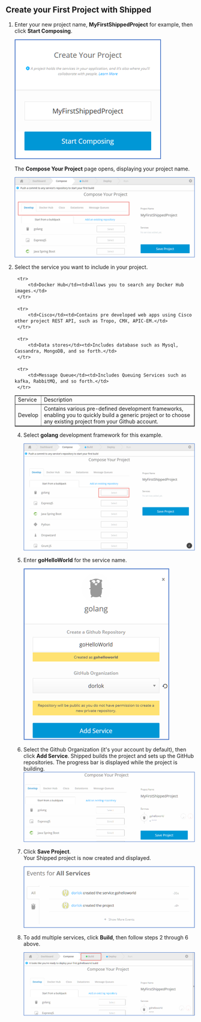 ##  Create your First Project with Shipped

1. Enter your new project name, **MyFirstShippedProject** for example, then click **Start Composing**.  

    ![](assets/create-first-project.PNG)

    The **Compose Your Project** page opens, displaying your project name.

	![](assets/compose-project-service.PNG)

3. Select the service you want to include in your project.
    
    <table border="1">

    <tbody>
        <tr>
            <td>Service</td>
            <td>Description</td>
        </tr>
        <tr>
            <td>Develop</td>
            <td> Contains various pre-defined development frameworks, enabling you to quickly build a generic project or to choose any existing project from your Github account.</td>
        </tr>
        
        <tr>
            <td>Docker Hub</td><td>Allows you to search any Docker Hub images.</td>
        </tr>
        
        <tr>
            <td>Cisco</td><td>Contains pre developed web apps using Cisco other project REST API, such as Tropo, CMX, APIC-EM.</td>
        </tr>
        
        <tr>
            <td>Data stores</td><td>Includes database such as Mysql, Cassandra, MongoDB, and so forth.</td>
        </tr>
        
        <tr>
            <td>Message Queue</td><td>Includes Queuing Services such as kafka, RabbitMQ, and so forth.</td>
        </tr>
    </tbody>
</table>

4. Select **golang** development framework for this example.
 
    ![](assets/compose-project.PNG)

4. Enter **goHelloWorld** for the service name. 

	![](assets/golang.PNG)

5. Select the Github Organization (it's your account by default), then click **Add Service**. 
    Shipped builds the project and sets up the GitHub repositories. The progress bar is displayed while the project is building. 
    ![](assets/golang-hello-world.PNG)

6. Click  **Save Project**.  
    Your Shipped project is now created and displayed.

    ![](assets/save-project.png)

6. To add multiple services, click **Build**, then follow steps 2 through 6 above. 

    ![](assets/create-mulit-services.png)

